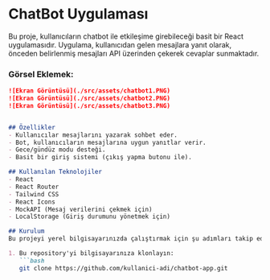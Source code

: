 # ChatBot Uygulaması

Bu proje, kullanıcıların chatbot ile etkileşime girebileceği basit bir React uygulamasıdır. Uygulama, kullanıcıdan gelen mesajlara yanıt olarak, önceden belirlenmiş mesajları API üzerinden çekerek cevaplar sunmaktadır.

### Görsel Eklemek:
```markdown
![Ekran Görüntüsü](./src/assets/chatbot1.PNG)
![Ekran Görüntüsü](./src/assets/chatbot2.PNG)
![Ekran Görüntüsü](./src/assets/chatbot3.PNG)


## Özellikler
- Kullanıcılar mesajlarını yazarak sohbet eder.
- Bot, kullanıcıların mesajlarına uygun yanıtlar verir.
- Gece/gündüz modu desteği.
- Basit bir giriş sistemi (çıkış yapma butonu ile).

## Kullanılan Teknolojiler
- React
- React Router
- Tailwind CSS
- React Icons
- MockAPI (Mesaj verilerini çekmek için)
- LocalStorage (Giriş durumunu yönetmek için)

## Kurulum
Bu projeyi yerel bilgisayarınızda çalıştırmak için şu adımları takip edebilirsiniz:

1. Bu repository'yi bilgisayarınıza klonlayın:
   ```bash
   git clone https://github.com/kullanici-adi/chatbot-app.git

